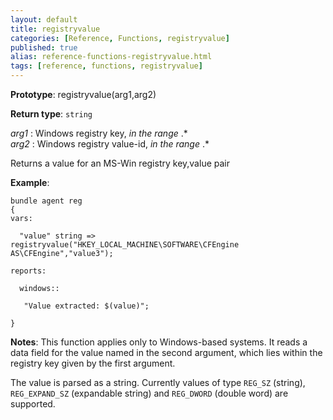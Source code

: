 ```yaml
---
layout: default
title: registryvalue
categories: [Reference, Functions, registryvalue]
published: true
alias: reference-functions-registryvalue.html
tags: [reference, functions, registryvalue]
---
```


**Prototype**: registryvalue(arg1,arg2) 

**Return type**: `string`

  
 *arg1* : Windows registry key, *in the range* .\*   
 *arg2* : Windows registry value-id, *in the range* .\*   

Returns a value for an MS-Win registry key,value pair

**Example**:

```cf3
bundle agent reg
{
vars:

  "value" string => registryvalue("HKEY_LOCAL_MACHINE\SOFTWARE\CFEngine AS\CFEngine","value3");

reports:

  windows::

   "Value extracted: $(value)";

}
```

**Notes**:
This function applies only to Windows-based systems. It reads a data
field for the value named in the second argument, which lies within the
registry key given by the first argument.

The value is parsed as a string. Currently values of type `REG_SZ`
(string), `REG_EXPAND_SZ` (expandable string) and `REG_DWORD` (double
word) are supported.

